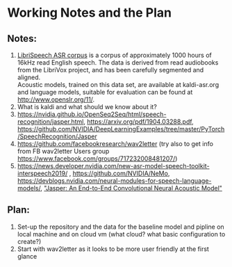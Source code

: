 # Working Notes and the Plan

## Notes:
1. [LibriSpeech ASR corpus](http://www.openslr.org/12) is a corpus of approximately 1000 hours of 16kHz read English speech. 
The data is derived from read audiobooks from the LibriVox project, and has been carefully segmented and aligned.<br>
Acoustic models, trained on this data set, are available at kaldi-asr.org and language models, suitable for evaluation can be found at http://www.openslr.org/11/.
2. What is kaldi and what should we know about it?
3. https://nvidia.github.io/OpenSeq2Seq/html/speech-recognition/jasper.html, https://arxiv.org/pdf/1904.03288.pdf, https://github.com/NVIDIA/DeepLearningExamples/tree/master/PyTorch/SpeechRecognition/Jasper
4. https://github.com/facebookresearch/wav2letter (try also to get info from FB wav2letter Users group https://www.facebook.com/groups/717232008481207/)
5. https://news.developer.nvidia.com/new-asr-model-speech-toolkit-interspeech2019/ , https://github.com/NVIDIA/NeMo, https://devblogs.nvidia.com/neural-modules-for-speech-language-models/, 
["Jasper: An End-to-End Convolutional Neural Acoustic Model"](https://arxiv.org/pdf/1904.03288.pdf)


## Plan:
1. Set-up the repository and the data for the baseline model and pipline on local machine and on cloud vm (what cloud? what basic configuration to create?)
2. Start with wav2letter as it looks to be more user friendly at the first glance
